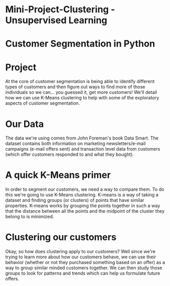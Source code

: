 # Mini-Project-Clustering - Unsupervised Learning

# Customer Segmentation in Python

# Project
At the core of customer segmentation is being able to identify different types of customers and then figure out ways to find more of those individuals so we can... you guessed it, get more customers! We'll detail how we can use K-Means clustering to help with some of the exploratory aspects of customer segmentation.

# Our Data
The data we're using comes from John Foreman's book Data Smart. The dataset contains both information on marketing newsletters/e-mail campaigns (e-mail offers sent) and transaction level data from customers (which offer customers responded to and what they bought).

# A quick K-Means primer
In order to segment our customers, we need a way to compare them. To do this we're going to use K-Means clustering. K-means is a way of taking a dataset and finding groups (or clusters) of points that have similar properties. K-means works by grouping the points together in such a way that the distance between all the points and the midpoint of the cluster they belong to is minimized.

# Clustering our customers
Okay, so how does clustering apply to our customers? Well since we're trying to learn more about how our customers behave, we can use their behavior (whether or not they purchased something based on an offer) as a way to group similar minded customers together. We can then study those groups to look for patterns and trends which can help us formulate future offers.
